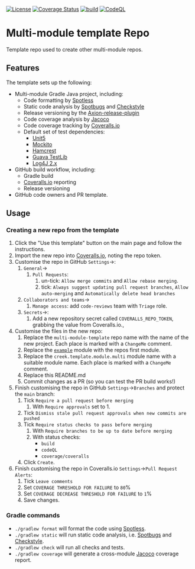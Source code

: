 <!-- ChangeMe: replace /multi-module-template in the badge urls below with the name of the repo-->
[![License](https://img.shields.io/badge/License-Apache%202.0-blue.svg)](https://opensource.org/licenses/Apache-2.0)
[![Coverage Status](https://coveralls.io/repos/github/creek-service/multi-module-template/badge.svg?branch=main)](https://coveralls.io/github/creek-service/multi-module-template?branch=main)
[![build](https://github.com/creek-service/multi-module-template/actions/workflows/gradle.yml/badge.svg)](https://github.com/creek-service/multi-module-template/actions/workflows/gradle.yml)
[![CodeQL](https://github.com/creek-service/multi-module-template/actions/workflows/codeql.yml/badge.svg)](https://github.com/creek-service/multi-module-template/actions/workflows/codeql.yml)

# Multi-module template Repo
Template repo used to create other multi-module repos.

## Features

The template sets up the following:

* Multi-module Gradle Java project, including:
  * Code formatting by [Spotless][1]
  * Static code analysis by [Spotbugs][2] and [Checkstyle][3]
  * Release versioning by the [Axion-release-plugin][4]
  * Code coverage analysis by [Jacoco][5]
  * Code coverage tracking by [Coveralls.io][6]
  * Default set of test dependencies:
    * [Unit5][7]
    * [Mockito][8]
    * [Hamcrest][9]
    * [Guava TestLib][10]
    * [Log4J 2.x][11]
* GitHub build workflow, including:
  * Gradle build
  * [Coveralls.io][6] reporting
  * Release versioning
* GitHub code owners and PR template.

## Usage

### Creating a new repo from the template

1. Click the "Use this template" button on the main page and follow the instructions.
2. Import the new repo into [Coveralls.io][12], noting the repo token.
3. Customise the repo in GitHub `Settings`->:
   1. `General`->
      1. `Pull Requests`: 
         1. un-tick: `Allow merge commits` and `Allow rebase merging`.
         2. tick: `Always suggest updating pull request branches`, `Allow auto-merging` and `Automatically delete head branches`
   2. `Collaborators and teams`->
       1. `Manage access`: add `code-reviews` team with `Triage` role.
   3. `Secrets`->:
      1. Add a new repository secret called `COVERALLS_REPO_TOKEN`, grabbing the value from Coveralls.io.,
4. Customise the files in the new repo:
    1. Replace the `multi-module-template` repo name with the name of the new project.
       Each place is marked with a `ChangeMe` comment.
    2. Replace the [`example`](example) module with the repos first module.
    3. Replace the `creek.template.module.multi` module name with a suitable module name.
       Each place is marked with a `ChangeMe` comment.
    4. Replace this README.md
    5. Commit changes as a PR (so you can test the PR build works!)
5. Finish customising the repo in GitHub `Settings`->`Branches` and protect the `main` branch:
    1. Tick `Require a pull request before merging`
       1. With `Require approvals` set to 1.
    2. Tick `Dismiss stale pull request approvals when new commits are pushed`
    3. Tick `Require status checks to pass before merging`
       1. With `Require branches to be up to date before merging`
       2. With status checks:
          * `build`
          * `codeQL`
          * `coverage/coveralls`
    4. Click `Create`.
6. Finish customising the repo in Coveralls.io `Settings`->`Pull Request Alerts`:
   1. Tick `Leave comments`
   2. Set `COVERAGE THRESHOLD FOR FAILURE` to `80`%
   3. Set `COVERAGE DECREASE THRESHOLD FOR FAILURE` to `1`%
   4. Save changes.

### Gradle commands

* `./gradlew format` will format the code using [Spotless][1].
* `./gradlew static` will run static code analysis, i.e. [Spotbugs][2] and [Checkstyle][3].
* `./gradlew check` will run all checks and tests.
* `./gradlew coverage` will generate a cross-module [Jacoco][5] coverage report.

[1]: https://github.com/diffplug/spotless
[2]: https://spotbugs.github.io/
[3]: https://checkstyle.sourceforge.io/
[4]: https://github.com/allegro/axion-release-plugin
[5]: https://www.jacoco.org/jacoco/trunk/doc/
[6]: https://coveralls.io/
[7]: https://junit.org/junit5/docs/current/user-guide/
[8]: https://site.mockito.org/
[9]: http://hamcrest.org/JavaHamcrest/index
[10]: https://github.com/google/guava/tree/master/guava-testlib
[11]: https://logging.apache.org/log4j/2.x/
[12]: https://coveralls.io/
